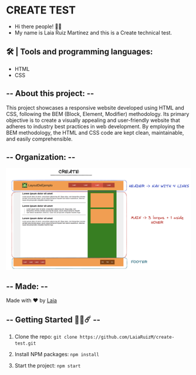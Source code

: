 # CREATE TEST

- Hi there people! 👋🏻
- My name is Laia Ruiz Martínez and this is a Create technical test.

## 🛠 | Tools and programming languages:

- HTML
- CSS

## -- About this project: --

This project showcases a responsive website developed using HTML and CSS, following the BEM (Block, Element, Modifier) methodology. Its primary objective is to create a visually appealing and user-friendly website that adheres to industry best practices in web development. By employing the BEM methodology, the HTML and CSS code are kept clean, maintainable, and easily comprehensible.

## -- Organization: --

<p align="center" style="margin-center:8%">
<img src="./src/images/designNotes.png" alt="Diagram"/>
</p>

## -- Made: --

Made with ❤️ by [Laia](https://github.com/LaiaRuizM)

## -- Getting Started 💪🏼☄️ --

1. Clone the repo:
   `git clone https://github.com/LaiaRuizM/create-test.git`

1. Install NPM packages:
   `npm install`

1. Start the project:
   `npm start`

